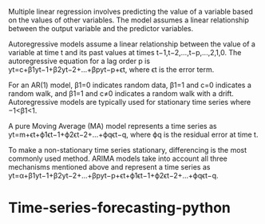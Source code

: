 Multiple linear regression involves predicting the value of a variable based on the values of other variables. The model assumes a linear relationship between the output variable and the predictor variables.

Autoregressive models assume a linear relationship between the value of a variable at time t and its past values at times t−1,t−2,...,t−p,...,2,1,0. The autoregressive equation for a lag order p is yt=c+β1yt−1+β2yt−2+...+βpyt−p+ϵt, where ϵt is the error term.

For an AR(1) model, β1=0 indicates random data, β1=1 and c=0 indicates a random walk, and β1=1 and c≠0 indicates a random walk with a drift. Autoregressive models are typically used for stationary time series where −1<β1<1.

A pure Moving Average (MA) model represents a time series as yt=m+ϵt+ϕ1ϵt−1+ϕ2ϵt−2+...+ϕqϵt−q, where ϕq is the residual error at time t.

To make a non-stationary time series stationary, differencing is the most commonly used method. ARIMA models take into account all three mechanisms mentioned above and represent a time series as 
            yt=α+β1yt−1+β2yt−2+...+βpyt−p+ϵt+ϕ1ϵt−1+ϕ2ϵt−2+...+ϕqϵt−q.
# Time-series-forecasting-python
